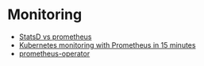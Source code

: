 # Monitoring

* [StatsD vs prometheus](https://medium.com/@yuvarajl/prometheus-vs-statsd-for-metrics-collection-3b107ab1f60d)
* [Kubernetes monitoring with Prometheus in 15 minutes](https://itnext.io/kubernetes-monitoring-with-prometheus-in-15-minutes-8e54d1de2e13)
* [prometheus-operator](https://github.com/coreos/prometheus-operator/)
